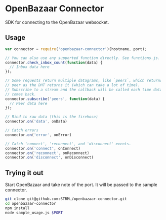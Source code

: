 
# OpenBazaar Connector

SDK for connecting to the OpenBazaar websocket.

## Usage

```javascript
var connector = require('openbazaar-connector')(hostname, port);

// You can also use any supported function directly. See functions.js.
connector.check_inbox_count(function(data) {
  // Inbox data here
});

// Some requests return multiple datagrams, like `peers`, which returns each
// peer as the DHT returns it (which can take a lot of time).
// Subscribe to a stream and the callback will be called each time data
// comes back.
connector.subscribe('peers', function(data) {
  // Peer data here
});

// Bind to raw data (this is the firehose)
connector.on('data', onData)

// Catch errors
connector.on('error', onError)

// Catch 'connect', 'reconnect', and 'disconnect' events.
connector.on('connect', onConnect)
connector.on('reconnect', onReconnect)
connector.on('disconnect', onDisconnect)
```

## Trying it out

Start OpenBazaar and take note of the port. It will be passed to the sample
connector.

```bash
git clone git@github.com:STRML/openbazaar-connector.git
cd openbazaar-connector
npm install
node sample_usage.js $PORT
```
